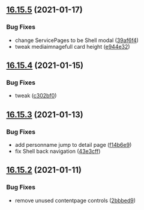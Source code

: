 ## [16.15.5](https://github.com/phandcock/GrampsView/compare/v16.15.4...v16.15.5) (2021-01-17)


### Bug Fixes

* change ServicePages to be Shell modal ([39af6f4](https://github.com/phandcock/GrampsView/commit/39af6f42bfa1858f2f13ec4c2bdffd1ba44a80c3))
* tweak mediaimnagefull card height ([e944e32](https://github.com/phandcock/GrampsView/commit/e944e32847d010c6df5a58c2a30c1bbf5fab75cb))



## [16.15.4](https://github.com/phandcock/GrampsView/compare/v16.15.3...v16.15.4) (2021-01-15)


### Bug Fixes

* tweak ([c302bf0](https://github.com/phandcock/GrampsView/commit/c302bf0b1f9914ab95f044b0ebf2d59461af8181))



## [16.15.3](https://github.com/phandcock/GrampsView/compare/v16.15.2...v16.15.3) (2021-01-13)


### Bug Fixes

* add personname jump to detail page ([f14b6e9](https://github.com/phandcock/GrampsView/commit/f14b6e9e2239983106b48eefc084404ccfb6a6f4))
* fix Shell back navigation ([43e3cff](https://github.com/phandcock/GrampsView/commit/43e3cff8b7f55ef327d75e9acb3be9f37c1792a0))



## [16.15.2](https://github.com/phandcock/GrampsView/compare/v16.15.1...v16.15.2) (2021-01-11)


### Bug Fixes

* remove unused contentpage controls ([2bbbed9](https://github.com/phandcock/GrampsView/commit/2bbbed97ed8bd3e7b9f09a632625149698323322))



